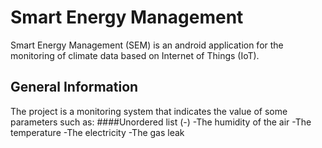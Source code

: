 # Smart Energy Management
Smart Energy Management (SEM) is an android application for the monitoring of climate data based on Internet of Things (IoT).

## General Information
The project is a monitoring system that indicates the value of some parameters such as:
####Unordered list (-)
-The humidity of the air
-The temperature
-The electricity
-The gas leak
